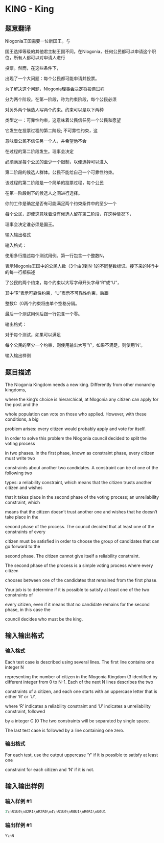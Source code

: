 # KING - King

## 题意翻译

Nlogonia王国需要一位新国王。与

国王选择等级的其他君主制王国不同，在Nlogonia，任何公民都可以申请这个职位，所有人都可以对申请人进行

投票。然而，在这些条件下，

出现了一个大问题：每个公民都可能申请并投票。

为了解决这个问题，Nlogonia理事会决定将投票过程

分为两个阶段。在第一阶段，称为约束阶段，每个公民必须

对另外两个候选人写两个约束。约束可以是以下两种

类型之一：可靠性约束，这意味着公民信任另一个公民和愿望

它发生在投票过程的第二阶段; 不可靠性约束，这

意味着公民不信任另一个人，并希望他不会

在过程的第二阶段发生。理事会决定

必须满足每个公民的至少一个限制，以便选择可以进入

第二阶段的候选人群体。公民不能给自己一个可靠性约束。

该过程的第二阶段是一个简单的投票过程，每个公民

在第一阶段剩下的候选人之间进行选择。

你的工作是确定是否有可能满足两个约束条件中的至少一个

每个公民，即使这意味着没有候选人留在第二阶段，在这种情况下，

理事会决定谁必须是国王。

输入输出格式

输入格式：

使用多行描述每个测试用例。第一行包含一个整数N，

表示Nlogonia王国中的公民人数（3个由0到N-1的不同整数标识。接下来的N行中的每一行都描述

了公民的两个约束，每个约束以大写字母开头字母“R”或“U”，

其中“R”表示可靠性约束，“U”表示不可靠性约束，后跟

整数C（0两个约束将由单个空格分隔。

最后一个测试用例后跟一行包含一个零。

输出格式：

对于每个测试，如果可以满足

每个公民的至少一个约束，则使用输出大写'Y'，如果不满足，则使用'N'。

输入输出样例

## 题目描述

The Nlogonia Kingdom needs a new king. Differently from other monarchy kingdoms,

where the king’s choice is hierarchical, at Nlogonia any citizen can apply for the post and the

whole population can vote on those who applied. However, with these conditions, a big

problem arises: every citizen would probably apply and vote for itself.

In order to solve this problem the Nlogonia council decided to split the voting process

in two phases. In the first phase, known as constraint phase, every citizen must write two

constraints about another two candidates. A constraint can be of one of the following two

types: a reliability constraint, which means that the citizen trusts another citizen and wishes

that it takes place in the second phase of the voting process; an unreliability constraint, which

means that the citizen doesn’t trust another one and wishes that he doesn’t take place in the

second phase of the process. The council decided that at least one of the constraints of every

citizen must be satisfied in order to choose the group of candidates that can go forward to the

second phase. The citizen cannot give itself a reliability constraint.

The second phase of the process is a simple voting process where every citizen

chooses between one of the candidates that remained from the first phase.

Your job is to determine if it is possible to satisfy at least one of the two constraints of

every citizen, even if it means that no candidate remains for the second phase, in this case the

council decides who must be the king.

## 输入输出格式

### 输入格式

Each test case is described using several lines. The first line contains one integer N

representing the number of citizen in the Nlogonia Kingdom (3 identified by different integer from 0 to N-1. Each of the next N lines describes the two

constraints of a citizen, and each one starts with an uppercase letter that is either ‘R’ or ‘U’,

where ‘R’ indicates a reliability constraint and ‘U’ indicates a unreliability constraint, followed

by a integer C (0 The two constraints will be separated by single space.

The last test case is followed by a line containing one zero.

### 输出格式

For each test, use the output uppercase ‘Y’ if it is possible to satisfy at least one

constraint for each citizen and ‘N’ if it is not.

## 输入输出样例

### 输入样例 #1

```cpp
3\nR1U0\nU2R1\nR2R0\n4\nR1U0\nR0U1\nR0R1\nU0U1
```


### 输出样例 #1

```cpp
Y\nN
```


